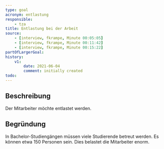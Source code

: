 ```yaml
---
type: goal
acronym: entlastung
responsible: 
    - tza
title: Entlastung bei der Arbeit
source: 
    - [interview, fkrampe, Minute 00:05:05]
    - [interview, fkrampe, Minute 00:11:42]
    - [interview, fkrampe, Minute 00:15:22]
partOfLargerGoal:
history:
    v1:
        date: 2021-06-04
        comment: initially created
todo: 
---
```


## Beschreibung

Der Mitarbeiter möchte entlastet werden.

## Begründung

In Bachelor-Studiengängen müssen viele Studierende betreut werden. Es können etwa 150 Personen sein.
Dies belastet die Mitarbeiter enorm.
